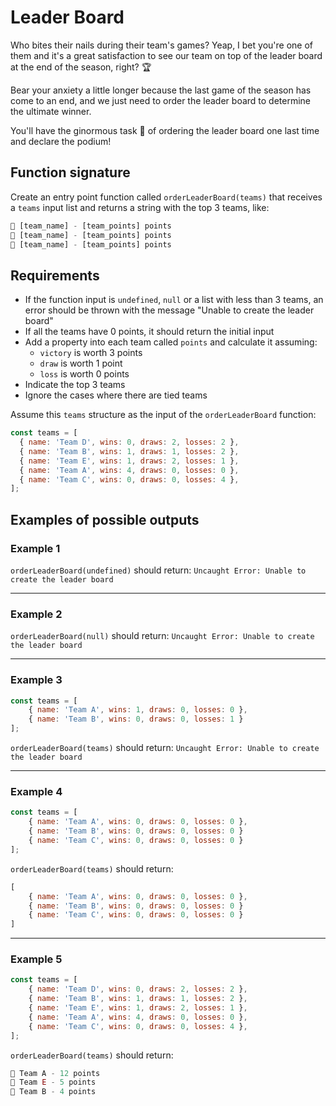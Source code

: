 # Leader Board

Who bites their nails during their team's games? Yeap, I bet you're one of them and it's a great satisfaction to see our team on top of the leader board at the end of the season, right? 🏆

Bear your anxiety a little longer because the last game of the season has come to an end, and we just need to order the leader board to determine the ultimate winner.

You'll have the ginormous task 🫣 of ordering the leader board one last time and declare the podium!

## Function signature

Create an entry point function called `orderLeaderBoard(teams)` that receives a `teams` input list and returns a string with the top 3 teams, like:
```javascript
🥇 [team_name] - [team_points] points
🥈 [team_name] - [team_points] points
🥉 [team_name] - [team_points] points
```

## Requirements

* If the function input is `undefined`, `null` or a list with less than 3 teams, an error should be thrown with the message "Unable to create the leader board"
* If all the teams have 0 points, it should return the initial input
* Add a property into each team called `points` and calculate it assuming:
    * `victory` is worth 3 points
    * `draw` is worth 1 point
    * `loss` is worth 0 points
* Indicate the top 3 teams
* Ignore the cases where there are tied teams

Assume this `teams` structure as the input of the `orderLeaderBoard` function:

```javascript
const teams = [
  { name: 'Team D', wins: 0, draws: 2, losses: 2 },
  { name: 'Team B', wins: 1, draws: 1, losses: 2 },
  { name: 'Team E', wins: 1, draws: 2, losses: 1 },
  { name: 'Team A', wins: 4, draws: 0, losses: 0 },
  { name: 'Team C', wins: 0, draws: 0, losses: 4 },
];
```

## Examples of possible outputs

### Example 1

`orderLeaderBoard(undefined)` should return: `Uncaught Error: Unable to create the leader board`  
___
### Example 2

`orderLeaderBoard(null)` should return: `Uncaught Error: Unable to create the leader board`  
___ 
### Example 3

```javascript
const teams = [
    { name: 'Team A', wins: 1, draws: 0, losses: 0 },
    { name: 'Team B', wins: 0, draws: 0, losses: 1 }
];
```

`orderLeaderBoard(teams)` should return: `Uncaught Error: Unable to create the leader board`  
___
### Example 4

```javascript
const teams = [
    { name: 'Team A', wins: 0, draws: 0, losses: 0 },
    { name: 'Team B', wins: 0, draws: 0, losses: 0 }
    { name: 'Team C', wins: 0, draws: 0, losses: 0 }
];
```

`orderLeaderBoard(teams)` should return: 
```javascript
[
    { name: 'Team A', wins: 0, draws: 0, losses: 0 },
    { name: 'Team B', wins: 0, draws: 0, losses: 0 }
    { name: 'Team C', wins: 0, draws: 0, losses: 0 }
]
```
___
### Example 5

```javascript
const teams = [
    { name: 'Team D', wins: 0, draws: 2, losses: 2 },
    { name: 'Team B', wins: 1, draws: 1, losses: 2 },
    { name: 'Team E', wins: 1, draws: 2, losses: 1 },
    { name: 'Team A', wins: 4, draws: 0, losses: 0 },
    { name: 'Team C', wins: 0, draws: 0, losses: 4 },
];
```

`orderLeaderBoard(teams)` should return:
```javascript
🥇 Team A - 12 points
🥈 Team E - 5 points
🥉 Team B - 4 points
```
